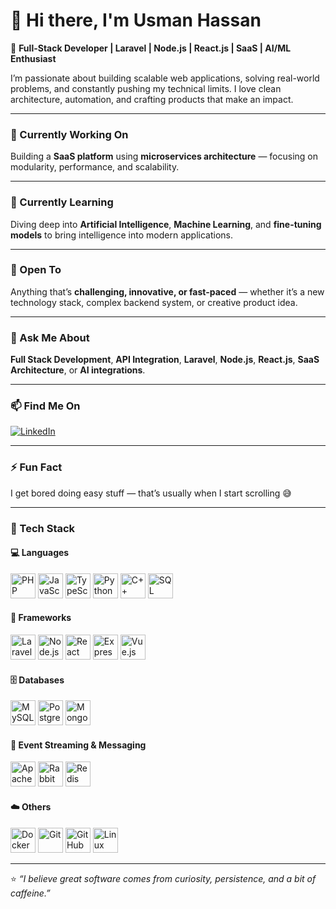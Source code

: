 # 👋 Hi there, I'm Usman Hassan

🚀 **Full-Stack Developer | Laravel | Node.js | React.js | SaaS | AI/ML Enthusiast**

I’m passionate about building scalable web applications, solving real-world problems, and constantly pushing my technical limits. I love clean architecture, automation, and crafting products that make an impact.

---

### 🔭 Currently Working On
Building a **SaaS platform** using **microservices architecture** — focusing on modularity, performance, and scalability.

---

### 🌱 Currently Learning
Diving deep into **Artificial Intelligence**, **Machine Learning**, and **fine-tuning models** to bring intelligence into modern applications.

---

### 👯 Open To
Anything that’s **challenging, innovative, or fast-paced** — whether it’s a new technology stack, complex backend system, or creative product idea.

---

### 💬 Ask Me About
**Full Stack Development**, **API Integration**, **Laravel**, **Node.js**, **React.js**, **SaaS Architecture**, or **AI integrations**.

---

### 📫 Find Me On
[![LinkedIn](https://img.shields.io/badge/LinkedIn-Usman%20Hassan-blue?logo=linkedin&logoColor=white)](https://www.linkedin.com/in/u-hassan)

---

### ⚡ Fun Fact
I get bored doing easy stuff — that’s usually when I start scrolling 😅

---

### 🧠 Tech Stack

#### 💻 Languages
<p align="left">
  <img src="https://cdn.jsdelivr.net/gh/devicons/devicon/icons/php/php-original.svg" width="40" height="40" alt="PHP"/>
  <img src="https://cdn.jsdelivr.net/gh/devicons/devicon/icons/javascript/javascript-original.svg" width="40" height="40" alt="JavaScript"/>
  <img src="https://cdn.jsdelivr.net/gh/devicons/devicon/icons/typescript/typescript-original.svg" width="40" height="40" alt="TypeScript"/>
  <img src="https://cdn.jsdelivr.net/gh/devicons/devicon/icons/python/python-original.svg" width="40" height="40" alt="Python"/>
  <img src="https://cdn.jsdelivr.net/gh/devicons/devicon/icons/cplusplus/cplusplus-original.svg" width="40" height="40" alt="C++"/>
  <img src="https://cdn.jsdelivr.net/gh/devicons/devicon/icons/mysql/mysql-original.svg" width="40" height="40" alt="SQL"/>
</p>

#### 🧩 Frameworks
<p align="left">
  <img src="https://cdn.jsdelivr.net/gh/devicons/devicon/icons/laravel/laravel-plain.svg" width="40" height="40" alt="Laravel"/>
  <img src="https://cdn.jsdelivr.net/gh/devicons/devicon/icons/nodejs/nodejs-original.svg" width="40" height="40" alt="Node.js"/>
  <img src="https://cdn.jsdelivr.net/gh/devicons/devicon/icons/react/react-original.svg" width="40" height="40" alt="React"/>
  <img src="https://cdn.jsdelivr.net/gh/devicons/devicon/icons/express/express-original.svg" width="40" height="40" alt="Express"/>
  <img src="https://cdn.jsdelivr.net/gh/devicons/devicon/icons/vuejs/vuejs-original.svg" width="40" height="40" alt="Vue.js"/>
</p>

#### 🗄️ Databases
<p align="left">
  <img src="https://cdn.jsdelivr.net/gh/devicons/devicon/icons/mysql/mysql-original.svg" width="40" height="40" alt="MySQL"/>
  <img src="https://cdn.jsdelivr.net/gh/devicons/devicon/icons/postgresql/postgresql-original.svg" width="40" height="40" alt="PostgreSQL"/>
  <img src="https://cdn.jsdelivr.net/gh/devicons/devicon/icons/mongodb/mongodb-original.svg" width="40" height="40" alt="MongoDB"/>
</p>

#### 🔄 Event Streaming & Messaging
<p align="left">
  <img src="https://cdn.jsdelivr.net/gh/devicons/devicon/icons/apachekafka/apachekafka-original.svg" width="40" height="40" alt="Apache Kafka"/>
  <img src="https://cdn.jsdelivr.net/gh/devicons/devicon/icons/rabbitmq/rabbitmq-original.svg" width="40" height="40" alt="RabbitMQ"/>
  <img src="https://cdn.jsdelivr.net/gh/devicons/devicon/icons/redis/redis-original.svg" width="40" height="40" alt="Redis"/>
</p>

#### ☁️ Others
<p align="left">
  <img src="https://cdn.jsdelivr.net/gh/devicons/devicon/icons/docker/docker-original.svg" width="40" height="40" alt="Docker"/>
  <img src="https://cdn.jsdelivr.net/gh/devicons/devicon/icons/git/git-original.svg" width="40" height="40" alt="Git"/>
  <img src="https://cdn.jsdelivr.net/gh/devicons/devicon/icons/github/github-original.svg" width="40" height="40" alt="GitHub"/>
  <img src="https://cdn.jsdelivr.net/gh/devicons/devicon/icons/linux/linux-original.svg" width="40" height="40" alt="Linux"/>
</p>

---

⭐ _“I believe great software comes from curiosity, persistence, and a bit of caffeine.”_
